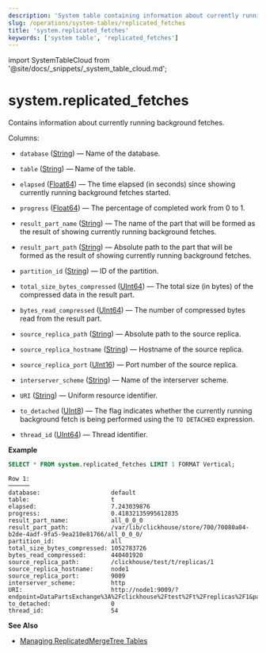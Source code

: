 ```yaml
---
description: 'System table containing information about currently running background fetches.'
slug: /operations/system-tables/replicated_fetches
title: 'system.replicated_fetches'
keywords: ['system table', 'replicated_fetches']
---
```


import SystemTableCloud from '@site/docs/_snippets/_system_table_cloud.md';

# system.replicated_fetches

<SystemTableCloud/>

Contains information about currently running background fetches.

Columns:

- `database` ([String](../../sql-reference/data-types/string.md)) — Name of the database.

- `table` ([String](../../sql-reference/data-types/string.md)) — Name of the table.

- `elapsed` ([Float64](../../sql-reference/data-types/float.md)) — The time elapsed (in seconds) since showing currently running background fetches started.

- `progress` ([Float64](../../sql-reference/data-types/float.md)) — The percentage of completed work from 0 to 1.

- `result_part_name` ([String](../../sql-reference/data-types/string.md)) — The name of the part that will be formed as the result of showing currently running background fetches.

- `result_part_path` ([String](../../sql-reference/data-types/string.md)) — Absolute path to the part that will be formed as the result of showing currently running background fetches.

- `partition_id` ([String](../../sql-reference/data-types/string.md)) — ID of the partition.

- `total_size_bytes_compressed` ([UInt64](../../sql-reference/data-types/int-uint.md)) — The total size (in bytes) of the compressed data in the result part.

- `bytes_read_compressed` ([UInt64](../../sql-reference/data-types/int-uint.md)) — The number of compressed bytes read from the result part.

- `source_replica_path` ([String](../../sql-reference/data-types/string.md)) — Absolute path to the source replica.

- `source_replica_hostname` ([String](../../sql-reference/data-types/string.md)) — Hostname of the source replica.

- `source_replica_port` ([UInt16](../../sql-reference/data-types/int-uint.md)) — Port number of the source replica.

- `interserver_scheme` ([String](../../sql-reference/data-types/string.md)) — Name of the interserver scheme.

- `URI` ([String](../../sql-reference/data-types/string.md)) — Uniform resource identifier.

- `to_detached` ([UInt8](../../sql-reference/data-types/int-uint.md)) — The flag indicates whether the currently running background fetch is being performed using the `TO DETACHED` expression.

- `thread_id` ([UInt64](../../sql-reference/data-types/int-uint.md)) — Thread identifier.

**Example**

``` sql
SELECT * FROM system.replicated_fetches LIMIT 1 FORMAT Vertical;
```

``` text
Row 1:
──────
database:                    default
table:                       t
elapsed:                     7.243039876
progress:                    0.41832135995612835
result_part_name:            all_0_0_0
result_part_path:            /var/lib/clickhouse/store/700/70080a04-b2de-4adf-9fa5-9ea210e81766/all_0_0_0/
partition_id:                all
total_size_bytes_compressed: 1052783726
bytes_read_compressed:       440401920
source_replica_path:         /clickhouse/test/t/replicas/1
source_replica_hostname:     node1
source_replica_port:         9009
interserver_scheme:          http
URI:                         http://node1:9009/?endpoint=DataPartsExchange%3A%2Fclickhouse%2Ftest%2Ft%2Freplicas%2F1&part=all_0_0_0&client_protocol_version=4&compress=false
to_detached:                 0
thread_id:                   54
```

**See Also**

- [Managing ReplicatedMergeTree Tables](../../sql-reference/statements/system.md/#managing-replicatedmergetree-tables)

